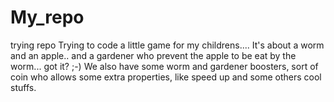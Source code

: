 # My_repo
trying repo
Trying to code a little game for my childrens....
It's about a worm and an apple.. and a gardener who prevent the apple to be eat by the worm... got it? ;-)
We also have some worm and gardener boosters, sort of coin who allows some extra properties, like speed up and some others cool stuffs.
